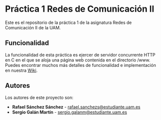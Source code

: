 # Práctica 1 Redes de Comunicación II
Este es el repositorio de la práctica 1 de la asignatura Redes de Comunicación
II de la UAM.

## Funcionalidad
La funcionalidad de esta práctica es ejercer de servidor concurrente HTTP en C en el
que se aloja una página web contenida en el directorio /www.
Puedes encontrar muchos más detalles de funcionalidad e implementación en
nuestra [Wiki](https://vega.ii.uam.es/2302-02-19/practica1/wikis/home).

## Autores
Los autores de este proyecto son:
* **Rafael Sánchez Sánchez** - rafael.sanchezs@estudiante.uam.es
* **Sergio Galán Martín** - sergio.galanm@estudiante.uam.es
